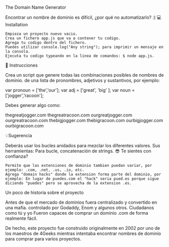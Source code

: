 The Domain Name Generator

Encontrar un nombre de dominio es difícil, ¿por qué no automatizarlo? :)
💻 Installation

    Empieza un proyecto nuevo vacio.
    Crea un fichero app.js que va a contener tu codigo.
    Agrega tu codigo dentro del fichero.
    Puedes utilizar console.log("Any string"); para imprimir un mensaje en la consola.
    Ejecuta tu codigo typeando en la linea de comandos: $ node app.js.

📝 Instrucciones

Crea un script que genere todas las combinaciones posibles de nombres de dominio. de una lista de pronombres, adjetivos y sustantivos, por ejemplo:

  var pronoun = ['the','our'];
  var adj = ['great', 'big' ];
  var noun = ['jogger','racoon'];

Debes generar algo como:

thegreatjogger.com
thegreatracoon.com
ourgreatjogger.com
ourgreatracoon.com
thebigjogger.com
thebigracoon.com
ourbigjogger.com
ourbigracoon.com

💡Sugerencia

Deberás usar los bucles anidados para mezclar los diferentes valores. Sus herramientas: Para bucle, concatenación de strings.
😎 Te sientes con confianza?

    Permite que las extensiones de dominio tambien puedan variar, por ejemplo: .com, .net, .us, .io, etc.
    Agrega "domain hacks" donde la extension forma parte del dominio, por ejemplo: En lugar de puedes.com el "hack" seria pued.es porque sigue diciendo "puedes" pero se aprovecha de la extension .es.

Un poco de historia sobre el proyecto

Antes de que el mercado de dominios fuera centralizado y convertido en una mafia. controlado por Godaddy, Enom y algunos otros. Ciudadanos como tú y yo Fueron capaces de comprar un dominio .com de forma realmente fácil.

De hecho, este proyecto fue construido originalmente en 2002 por uno de los maestros de 4Geeks mientras intentaba encontrar nombres de dominio para comprar para varios proyectos.